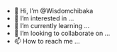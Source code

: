 - 👋 Hi, I’m @Wisdomchibaka
- 👀 I’m interested in ...
- 🌱 I’m currently learning ...
- 💞️ I’m looking to collaborate on ...
- 📫 How to reach me ...

<!---
Wisdomchibaka/Wisdomchibaka is a ✨ special ✨ repository because its `README.md` (this file) appears on your GitHub profile.
You can click the Preview link to take a look at your changes.
--->
